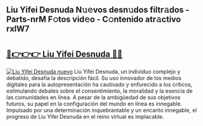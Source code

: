 ## Liu Yifei Desnuda N𝚞𝚎vos desn𝚞dos filtr𝚊dos - Parts-nrM F𝚘tos vid𝚎o - C𝚘ntenido atr𝚊ctivo rxlW7

# <h2><a href="http://mb8ux0.tromn.icu/?c=Liu+Yifei+Desnuda">🔗👉👉👉 Liu Yifei Desnuda 🔗🔗</a></h2>

[![Liu Yifei Desnuda nuevo](https://i.imgur.com/pEAQMta.gif)](http://mb8ux0.tromn.icu/?c=Liu+Yifei+Desnuda)
Liu Yifei Desnuda, un individuo complejo y debatido, desafía la descripción fácil. Su uso innovador de los medios digitales para la autopresentación ha cautivado y enfurecido a los críticos, estimulando debates sobre el consentimiento, la moralidad y la esencia de las comunidades en línea. A pesar de la ambigüedad de sus objetivos futuros, su papel en la configuración del mundo en línea es innegable. Impulsado por una determinación inquebrantable y un encanto innegable, el progreso de Liu Yifei Desnuda en el reino virtual es implacable.
